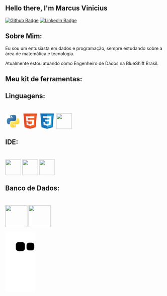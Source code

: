 ## Hello there, I'm Marcus Vinicius

[![Github Badge](https://img.shields.io/badge/-Github-000?style=flat-square&logo=Github&logoColor=white&link=https://github.com/Markeid)](https://github.com/Markeid)
[![Linkedin Badge](https://img.shields.io/badge/-LinkedIn-blue?style=flat-square&logo=Linkedin&logoColor=white&link=https://www.linkedin.com/in/marcus-vinicius-ara%C3%BAjo-5a9180198/)](https://www.linkedin.com/in/marcus-vinicius-ara%C3%BAjo-5a9180198/)

## Sobre Mim:

Eu sou um entusiasta em dados e programação, sempre estudando sobre a área de matemática e tecnologia.

Atualmente estou atuando como Engenheiro de Dados na BlueShift Brasil.

## Meu kit de ferramentas:

## Linguagens: <div style="display: inline_block"><br> 
  <img align="center" height="50" width="50" src="https://raw.githubusercontent.com/devicons/devicon/master/icons/python/python-original.svg"> <img align="center" height="50" width="50" src="https://raw.githubusercontent.com/devicons/devicon/master/icons/html5/html5-original.svg"> <img align="center" height="50" width="50" src="https://raw.githubusercontent.com/devicons/devicon/master/icons/css3/css3-original.svg"> <img align="center" height="50" width="50" src="https://cdn.jsdelivr.net/gh/devicons/devicon/icons/php/php-plain.svg">        
 </div>
 
## IDE: <div style="display: inline_block"><br> 
<img align="center" height="50" width="50" src="https://cdn.jsdelivr.net/gh/devicons/devicon/icons/pycharm/pycharm-original.svg"> <img align="center" height="50" width="50" src="https://cdn.jsdelivr.net/gh/devicons/devicon/icons/jupyter/jupyter-original.svg"> <img align="center" height="50" width="50" src="https://cdn.jsdelivr.net/gh/devicons/devicon/icons/vscode/vscode-original.svg">                 
</div>

## Banco de Dados: <div style="display: inline_block"><br> 
<img align="center" height="70" width="70" src="https://cdn.jsdelivr.net/gh/devicons/devicon/icons/mysql/mysql-original-wordmark.svg"> <img align="center" height="70" width="70" src="https://www.pngegg.com/pt/png-ibezb">      
</div>

<div> 

  ![Snake animation](https://github.com/rafaballerini/rafaballerini/blob/output/github-contribution-grid-snake.svg)
  
</div>
